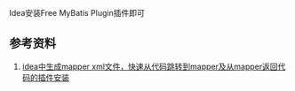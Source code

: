 Idea安装Free MyBatis Plugin插件即可

## 参考资料

1. [idea中生成mapper xml文件，快速从代码跳转到mapper及从mapper返回代码的插件安装](https://blog.csdn.net/weixin_45151960/article/details/108461378)